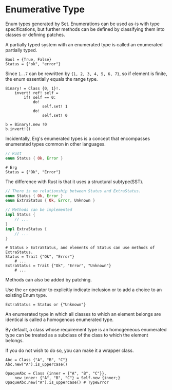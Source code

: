 # Enumerative Type

Enum types generated by Set.
Enumerations can be used as-is with type specifications, but further methods can be defined by classifying them into classes or defining patches.

A partially typed system with an enumerated type is called an enumerated partially typed.

```erg
Bool = {True, False}
Status = {"ok", "error"}
```

Since `1..7` can be rewritten by `{1, 2, 3, 4, 5, 6, 7}`, so if element is finite, the enum essentially equals the range type.

```erg
Binary! = Class {0, 1}!.
    invert! ref! self =
        if! self == 0:
            do!
                self.set! 1
            do!
                self.set! 0

b = Binary!.new !0
b.invert!()
```

Incidentally, Erg's enumerated types is a concept that encompasses enumerated types common in other languages.

```rust
// Rust
enum Status { Ok, Error }
```

```erg
# Erg
Status = {"Ok", "Error"}
```

The difference with Rust is that it uses a structural subtype(SST).

```rust
// There is no relationship between Status and ExtraStatus.
enum Status { Ok, Error }
enum ExtraStatus { Ok, Error, Unknown }

// Methods can be implemented
impl Status {
    // ...
}
impl ExtraStatus {
    // ...
}
```

```erg
# Status > ExtraStatus, and elements of Status can use methods of ExtraStatus.
Status = Trait {"Ok", "Error"}
    # ...
ExtraStatus = Trait {"Ok", "Error", "Unknown"}
    # ...
```

Methods can also be added by patching.

Use the `or` operator to explicitly indicate inclusion or to add a choice to an existing Enum type.

```erg
ExtraStatus = Status or {"Unknown"}
```

An enumerated type in which all classes to which an element belongs are identical is called a homogenous enumerated type.

By default, a class whose requirement type is an homogeneous enumerated type can be treated as a subclass of the class to which the element belongs.

If you do not wish to do so, you can make it a wrapper class.

```erg
Abc = Class {"A", "B", "C"}
Abc.new("A").is_uppercase()

OpaqueAbc = Class {inner = {"A", "B", "C"}}.
    new inner: {"A", "B", "C"} = Self.new {inner;}
OpaqueAbc.new("A").is_uppercase() # TypeError
```
